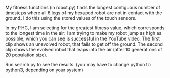 My fitness functions (in robot.py) finds the longest contiguous number of timesteps where all 6 legs of my hexapod robot are not in contact with the ground. I do this using the stored values of the touch sensors.

In my PHC, I am selecting for the greatest fitness value, which corresponds to the longest time in the air. I am trying to make my robot jump as high as possible, which you can see is successful in the YouTube video. The first clip shows an unevolved robot, that fails to get off the ground. The second clip shows the evolved robot that leaps into the air (after 10 generations of 20 population size).

Run search.py to see the results. (you may have to change python to python3, depending on your system)
